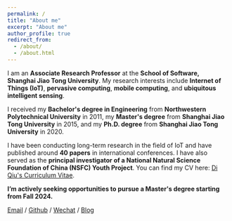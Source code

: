 ```yaml
---
permalink: /
title: "About me"
excerpt: "About me"
author_profile: true
redirect_from: 
  - /about/
  - /about.html
---
```


I am an **Associate Research Professor** at the **School of Software, Shanghai Jiao Tong University**. My research interests include **Internet of Things (IoT)**, **pervasive computing**, **mobile computing**, and **ubiquitous intelligent sensing**.

I received my **Bachelor's degree in Engineering** from **Northwestern Polytechnical University** in 2011, my **Master's degree** from **Shanghai Jiao Tong University** in 2015, and my **Ph.D. degree** from **Shanghai Jiao Tong University** in 2020.

I have been conducting long-term research in the field of IoT and have published around **40 papers** in international conferences. I have also served as the **principal investigator of a National Natural Science Foundation of China (NSFC) Youth Project**.
You can find my CV here: [Di Qiu's Curriculum Vitae](../assets/CV_Di_Qiu.pdf).

**I’m actively seeking opportunities to pursue a Master's degree starting from Fall 2024.**

[Email](mailto:qiudi@stu.pku.edu.cn) / [Github](https://github.com/QiuDi233) / [Wechat](../images/wechat.jpg) / [Blog](https://blog.csdn.net/qd1813100174?spm=1000.2115.3001.5343)
